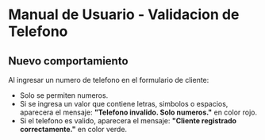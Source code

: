 # Manual de Usuario - Validacion de Telefono

## Nuevo comportamiento

Al ingresar un numero de telefono en el formulario de cliente:

- Solo se permiten numeros.
- Si se ingresa un valor que contiene letras, simbolos o espacios, aparecera el mensaje:
  **"Telefono invalido. Solo numeros."** en color rojo.
- Si el telefono es valido, aparecera el mensaje:
  **"Cliente registrado correctamente."** en color verde.